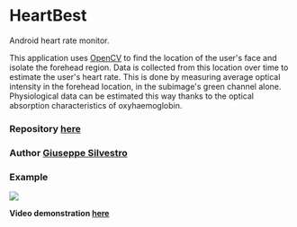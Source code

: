 # HeartBest
Android heart rate monitor.

This application uses [OpenCV](https://opencv.org/releases) to find the location of the user's face and isolate the forehead region.
Data is collected from this location over time to estimate the user's heart rate.
This is done by measuring average optical intensity in the forehead location, in the subimage's green channel alone.
Physiological data can be estimated this way thanks to the optical absorption characteristics of oxyhaemoglobin.

### Repository [here](https://github.com/0ry0n/HeartBest)

### Author [Giuseppe Silvestro](https://github.com/0ry0n)

### Example
![](https://github.com/0ry0n/HeartBest/screenshots/Face.jpg)

**Video demonstration [here](https://github.com/0ry0n/HeartBest/screenshots)**
